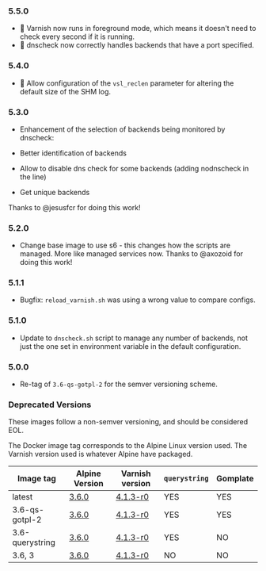 ### 5.5.0

* 🐛 Varnish now runs in foreground mode, which means it doesn't need to check every second if it is running.
* 🐛 dnscheck now correctly handles backends that have a port specified.

### 5.4.0

* 🔧 Allow configuration of the `vsl_reclen` parameter for altering the default size of the SHM log.

### 5.3.0

* Enhancement of the selection of backends being monitored by dnscheck:

 * Better identification of backends
 * Allow to disable dns check for some backends (adding nodnscheck in the line)
 * Get unique backends

Thanks to @jesusfcr for doing this work!

### 5.2.0

* Change base image to use s6 - this changes how the scripts are managed. More like managed services now. Thanks to @axozoid for doing this work!


### 5.1.1

* Bugfix: `reload_varnish.sh` was using a wrong value to compare configs.


### 5.1.0

* Update to `dnscheck.sh` script to manage any number of backends, not just the one set
in environment variable in the default configuration.

### 5.0.0

* Re-tag of `3.6-qs-gotpl-2` for the semver versioning scheme.

### Deprecated Versions

These images follow a non-semver versioning, and should be considered EOL.

The Docker image tag corresponds to the Alpine Linux version used.  The Varnish
version used is whatever Alpine have packaged.

| Image tag | Alpine Version | Varnish version | `querystring` | Gomplate |
|-----------|----------------|-----------------|---------------|----------|
| latest | [3.6.0](https://www.alpinelinux.org/posts/Alpine-3.6.0-released.html) | [4.1.3-r0](https://pkgs.alpinelinux.org/packages?name=varnish&branch=v3.6) | YES | YES |
| 3.6-qs-gotpl-2 | [3.6.0](https://www.alpinelinux.org/posts/Alpine-3.6.0-released.html) | [4.1.3-r0](https://pkgs.alpinelinux.org/packages?name=varnish&branch=v3.6) | YES | YES |
| 3.6-querystring | [3.6.0](https://www.alpinelinux.org/posts/Alpine-3.6.0-released.html) | [4.1.3-r0](https://pkgs.alpinelinux.org/packages?name=varnish&branch=v3.6) | YES | NO |
| 3.6, 3 | [3.6.0](https://www.alpinelinux.org/posts/Alpine-3.6.0-released.html) | [4.1.3-r0](https://pkgs.alpinelinux.org/packages?name=varnish&branch=v3.6) | NO | NO |
